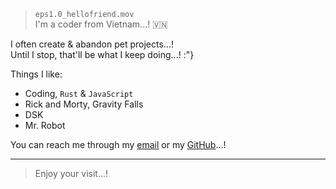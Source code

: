 > `eps1.0_hellofriend.mov`  
> I'm a coder from Vietnam...! 🇻🇳

I often create & abandon pet projects...!  
Until I stop, that'll be what I keep doing...! :"}

Things I like:
  - Coding, `Rust` & `JavaScript`
  - Rick and Morty, Gravity Falls
  - DSK
  - Mr. Robot

You can reach me through my [email](mailto:crustyrat271) or my [GitHub](https://github.com/hoangph271/hbp/issues/new)...!

---

> Enjoy your visit...!
